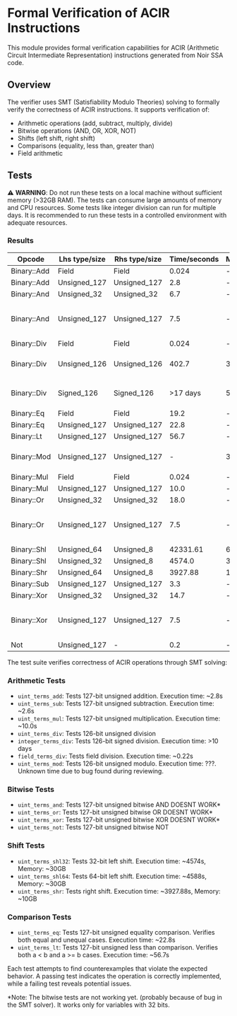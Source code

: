 # Formal Verification of ACIR Instructions

This module provides formal verification capabilities for ACIR (Arithmetic Circuit Intermediate Representation) instructions generated from Noir SSA code.

## Overview

The verifier uses SMT (Satisfiability Modulo Theories) solving to formally verify the correctness of ACIR instructions. It supports verification of:

- Arithmetic operations (add, subtract, multiply, divide)
- Bitwise operations (AND, OR, XOR, NOT)
- Shifts (left shift, right shift)
- Comparisons (equality, less than, greater than)
- Field arithmetic

## Tests

⚠️ **WARNING**: Do not run these tests on a local machine without sufficient memory (>32GB RAM). The tests can consume large amounts of memory and CPU resources. Some tests like integer division can run for multiple days. It is recommended to run these tests in a controlled environment with adequate resources.

### Results

| Opcode      | Lhs type/size | Rhs type/size | Time/seconds | Memory/GB | Success | SMT Term Type    | Reason                     |
| ----------- | ------------- | ------------- | ------------ | --------- | ------- | ---------------- | -------------------------- |
| Binary::Add | Field         | Field         | 0.024        | -         | &check; | TermType::FFTerm |                            |
| Binary::Add | Unsigned_127  | Unsigned_127  | 2.8          | -         | &check; | TermType::BVTerm |                            |
| Binary::And | Unsigned_32   | Unsigned_32   | 6.7          | -         | &check; | TermType::BVTerm |                            |
| Binary::And | Unsigned_127  | Unsigned_127  | 7.5          | -         | &cross; | TermType::BVTerm | Probably bug in smt solver |
| Binary::Div | Field         | Field         | 0.024        | -         | &check; | TermType::FFTerm |                            |
| Binary::Div | Unsigned_126  | Unsigned_126  | 402.7        | 3.5       | &cross; | TermType::BVTerm | Analysis in progress       |
| Binary::Div | Signed_126    | Signed_126    | >17 days     | 5.1       | &cross; | TermType::ITerm  | Test takes too long        |
| Binary::Eq  | Field         | Field         | 19.2         | -         | &check; | TermType::FFTerm |                            |
| Binary::Eq  | Unsigned_127  | Unsigned_127  | 22.8         | -         | &check; | TermType::BVTerm |                            |
| Binary::Lt  | Unsigned_127  | Unsigned_127  | 56.7         | -         | &check; | TermType::BVTerm |                            |
| Binary::Mod | Unsigned_127  | Unsigned_127  | -            | 3.2       | &cross; | TermType::BVTerm | Analysis in progress       |
| Binary::Mul | Field         | Field         | 0.024        | -         | &check; | TermType::FFTerm |                            |
| Binary::Mul | Unsigned_127  | Unsigned_127  | 10.0         | -         | &check; | TermType::BVTerm |                            |
| Binary::Or  | Unsigned_32   | Unsigned_32   | 18.0         | -         | &check; | TermType::BVTerm |                            |
| Binary::Or  | Unsigned_127  | Unsigned_127  | 7.5          | -         | &cross; | TermType::BVTerm | Probably bug in smt solver |
| Binary::Shl | Unsigned_64   | Unsigned_8    | 42331.61     | 63.2      | &check; | TermType::BVTerm |                            |
| Binary::Shl | Unsigned_32   | Unsigned_8    | 4574.0       | 30        | &check; | TermType::BVTerm |                            |
| Binary::Shr | Unsigned_64   | Unsigned_8    | 3927.88      | 10        | &check; | TermType::BVTerm |                            |
| Binary::Sub | Unsigned_127  | Unsigned_127  | 3.3          | -         | &check; | TermType::BVTerm |                            |
| Binary::Xor | Unsigned_32   | Unsigned_32   | 14.7         | -         | &check; | TermType::BVTerm |                            |
| Binary::Xor | Unsigned_127  | Unsigned_127  | 7.5          | -         | &cross; | TermType::BVTerm | Probably bug in smt solver |
| Not         | Unsigned_127  | -             | 0.2          | -         | &check; | TermType::BVTerm |                            |

The test suite verifies correctness of ACIR operations through SMT solving:

### Arithmetic Tests

- `uint_terms_add`: Tests 127-bit unsigned addition. Execution time: ~2.8s
- `uint_terms_sub`: Tests 127-bit unsigned subtraction. Execution time: ~2.6s
- `uint_terms_mul`: Tests 127-bit unsigned multiplication. Execution time: ~10.0s
- `uint_terms_div`: Tests 126-bit unsigned division
- `integer_terms_div`: Tests 126-bit signed division. Execution time: >10 days
- `field_terms_div`: Tests field division. Execution time: ~0.22s
- `uint_terms_mod`: Tests 126-bit unsigned modulo. Execution time: ???. Unknown time due to bug found during reviewing.

### Bitwise Tests

- `uint_terms_and`: Tests 127-bit unsigned bitwise AND DOESNT WORK\*
- `uint_terms_or`: Tests 127-bit unsigned bitwise OR DOESNT WORK\*
- `uint_terms_xor`: Tests 127-bit unsigned bitwise XOR DOESNT WORK\*
- `uint_terms_not`: Tests 127-bit unsigned bitwise NOT

### Shift Tests

- `uint_terms_shl32`: Tests 32-bit left shift. Execution time: ~4574s, Memory: ~30GB
- `uint_terms_shl64`: Tests 64-bit left shift. Execution time: ~4588s, Memory: ~30GB
- `uint_terms_shr`: Tests right shift. Execution time: ~3927.88s, Memory: ~10GB

### Comparison Tests

- `uint_terms_eq`: Tests 127-bit unsigned equality comparison. Verifies both equal and unequal cases. Execution time: ~22.8s
- `uint_terms_lt`: Tests 127-bit unsigned less than comparison. Verifies both a < b and a >= b cases. Execution time: ~56.7s

Each test attempts to find counterexamples that violate the expected behavior. A passing test indicates the operation is correctly implemented, while a failing test reveals potential issues.

\*Note: The bitwise tests are not working yet. (probably because of bug in the SMT solver). It works only for variables with 32 bits.
